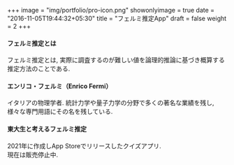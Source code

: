 +++
image = "img/portfolio/pro-icon.png"
showonlyimage = true
date = "2016-11-05T19:44:32+05:30"
title = "フェルミ推定App"
draft = false
weight = 2
+++

#### フェルミ推定とは

フェルミ推定とは, 実際に調査するのが難しい値を論理的推論に基づき概算する推定方法のことである.

#### エンリコ・フェルミ（Enrico Fermi）

イタリアの物理学者. 統計力学や量子力学の分野で多くの著名な業績を残し, 様々な専門用語にその名を残している.

#### 東大生と考えるフェルミ推定

2021年に作成しApp Storeでリリースしたクイズアプリ.  
現在は販売停止中.



